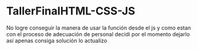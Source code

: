 # TallerFinalHTML-CSS-JS
No logre conseguir la manera de usar la función desde el js y como estan con el proceso de adecuación de personal decidi por el momento dejarlo así apenas consiga solución lo actualizo
